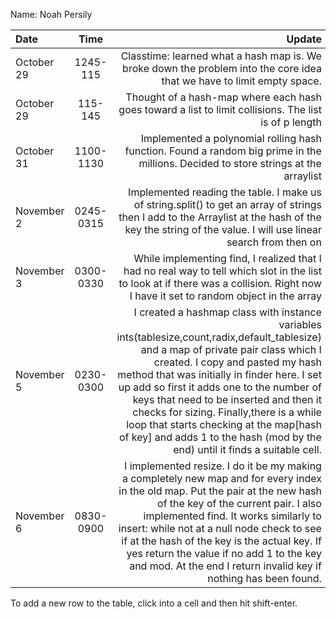 Name: Noah Persily

| Date       |   Time    |                                                                                                                                                                                                                                                                                                                                                                                                                                                                                  Update |
|:-----------|:---------:|----------------------------------------------------------------------------------------------------------------------------------------------------------------------------------------------------------------------------------------------------------------------------------------------------------------------------------------------------------------------------------------------------------------------------------------------------------------------------------------:|
| October 29 | 1245-115  |                                                                                                                                                                                                                                                                                                                                                                  Classtime: learned what a hash map is. We broke down the problem into the core idea that we have to limit empty space. |
| October 29 |  115-145  |                                                                                                                                                                                                                                                                                                                                                                                   Thought of a hash-map where each hash goes toward a list to limit collisions. The list is of p length |
| October 31 | 1100-1130 |                                                                                                                                                                                                                                                                                                                                                     Implemented a polynomial rolling hash function. Found a random big prime in the millions. Decided to store strings at the arraylist |
| November 2 | 0245-0315 |                                                                                                                                                                                                                                                                                 Implemented reading the table. I make us of string.split() to get an array of strings then I add to the Arraylist at the hash of the key the string of the value. I will use linear search from then on |
| November 3 | 0300-0330 |                                                                                                                                                                                                                                                                                                    While implementing find, I realized that I had no real way to tell which slot in the list to look at if there was a collision. Right now I have it set to random object in the array |
| November 5 | 0230-0300 | I created a hashmap class with instance variables ints(tablesize,count,radix,default_tablesize) and a map of private pair class which I created. I copy and pasted my hash method that was initially in finder here. I set up add so first it adds one to the number of keys that need to be inserted and then it checks for sizing. Finally,there is a while loop that starts checking at the map[hash of key] and adds 1 to the hash (mod by the end) until it finds a suitable cell. |
| November 6 | 0830-0900 |                                                           I implemented resize. I do it be my making a completely new map and for every index in the old map. Put the pair at the new hash of the key of the current pair. I also implemented find. It works similarly to insert: while not at a null node check to see if at the hash of the key is the actual key. If yes return the value if no add 1 to the key and mod. At the end I return invalid key if nothing has been found. |


To add a new row to the table, click into a cell and then hit shift-enter.